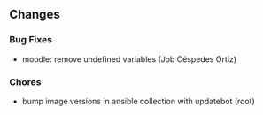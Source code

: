 ## Changes

### Bug Fixes

* moodle: remove undefined variables (Job Céspedes Ortiz)

### Chores

* bump image versions in ansible collection with updatebot (root)
